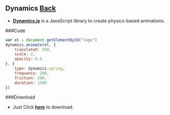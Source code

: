 ## Dynamics [Back](./../Framework.md)

- [**Dynamics.js**](http://dynamicsjs.com/) is a JavaScript library to create physics-based animations.

###Code

```js
var el = document.getElementById("logo")
dynamics.animate(el, {
	translateX: 350,
	scale: 2,
	opacity: 0.5
}, {
	type: dynamics.spring,
	frequency: 200,
	friction: 200,
	duration: 1500
})

```
###Download
- Just Click [**here**](./dynamics.min.js) to download.
